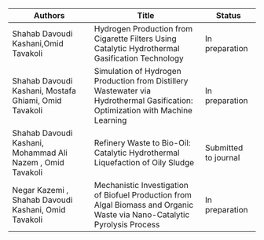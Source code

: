 | Authors          | Title  |Status         |
| --------         | ------ | ----------------- |
| Shahab Davoudi Kashani,Omid Tavakoli   | Hydrogen Production from Cigarette Filters Using Catalytic Hydrothermal Gasification Technology   | In preparation    |
| Shahab Davoudi Kashani, Mostafa Ghiami, Omid Tavakoli   | Simulation of Hydrogen Production from Distillery Wastewater via Hydrothermal Gasification: Optimization with Machine Learning   | In preparation    |
| Shahab Davoudi Kashani, Mohammad Ali Nazem , Omid Tavakoli     | Refinery Waste to Bio-Oil: Catalytic Hydrothermal Liquefaction of Oily Sludge   | Submitted to journal    |
| Negar Kazemi , Shahab Davoudi Kashani, Omid Tavakoli    | Mechanistic Investigation of Biofuel Production from Algal Biomass and Organic Waste via Nano-Catalytic Pyrolysis Process   | In preparation    |


